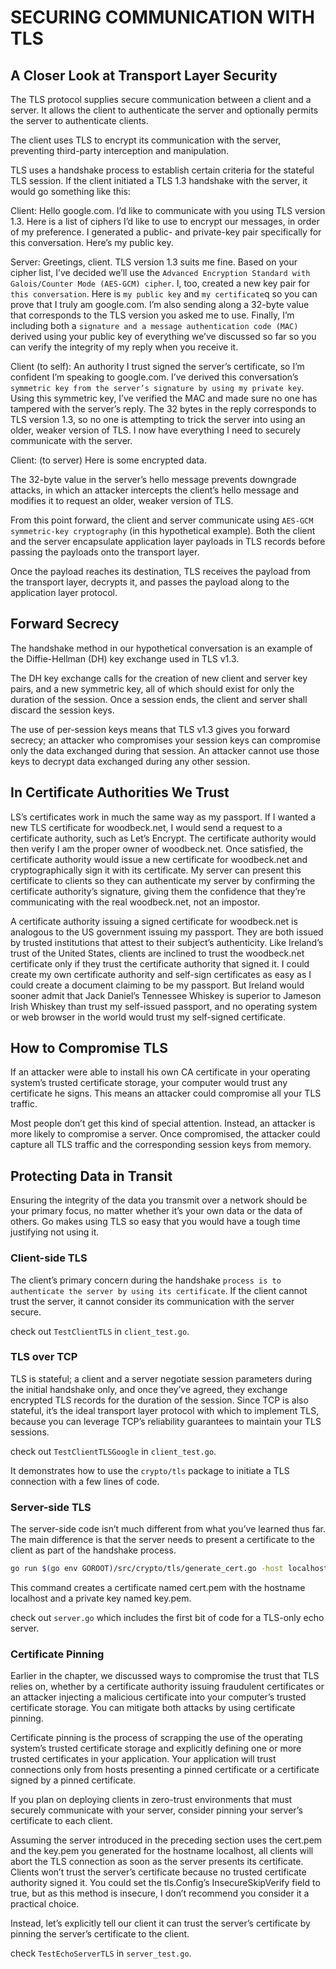 # SECURING COMMUNICATION WITH TLS

## A Closer Look at Transport Layer Security

The TLS protocol supplies secure communication between a client and a server. It allows the client to authenticate the server and optionally permits the server to authenticate clients.

The client uses TLS to encrypt its communication with the server, preventing third-party interception and manipulation.

TLS uses a handshake process to establish certain criteria for the stateful TLS session. If the client initiated a TLS 1.3 handshake with the server, it would go something like this:

Client: Hello google.com. I’d like to communicate with you using TLS version 1.3. Here is a list of ciphers I’d like to use to encrypt our messages, in order of my preference. I generated a public- and private-key pair specifically for this conversation. Here’s my public key.    

Server: Greetings, client. TLS version 1.3 suits me fine. Based on your cipher list, I’ve decided we’ll use the `Advanced Encryption Standard with Galois/Counter Mode (AES-GCM) cipher`. I, too, created a new key pair for `this conversation`. Here is `my public key` and `my certificate`q so you can prove that I truly am google.com. I’m also sending along a 32-byte value that corresponds to the TLS version you asked me to use. Finally, I’m including both a `signature and a message authentication code (MAC)` derived using your public key of everything we’ve discussed so far so you can verify the integrity of my reply when you receive it.

Client (to self): An authority I trust signed the server’s certificate, so
I’m confident I’m speaking to google.com. I’ve derived this conversation’s `symmetric key from the server’s signature by using my private key`. Using this symmetric key, I’ve verified the MAC and made sure no one has tampered with the server’s reply. The 32 bytes in the reply corresponds to TLS version 1.3, so no one is attempting to trick the server into using an older, weaker version of TLS. I now have everything I need to securely communicate with the server.

Client: (to server) Here is some encrypted data.

The 32-byte value in the server’s hello message prevents downgrade attacks, in which an attacker intercepts the client’s hello message and modifies it to request an older, weaker version of TLS.

From this point forward, the client and server communicate using `AES-GCM symmetric-key cryptography` (in this hypothetical example).
Both the client and the server encapsulate application layer payloads in TLS records before passing the payloads onto the transport layer.

Once the payload reaches its destination, TLS receives the payload from the transport layer, decrypts it, and passes the payload along to the application layer protocol.

## Forward Secrecy

The handshake method in our hypothetical conversation is an example of the Diffie-Hellman (DH) key exchange used in TLS v1.3. 

The DH key exchange calls for the creation of new client and server key pairs, and a new symmetric key, all of which should exist for only the duration of the session.
Once a session ends, the client and server shall discard the session keys.

The use of per-session keys means that TLS v1.3 gives you forward secrecy;
an attacker who compromises your session keys can compromise only the data exchanged during that session. An attacker cannot use those keys to decrypt data exchanged during any other session.

## In Certificate Authorities We Trust

LS’s certificates work in much the same way as my passport. If I wanted a new TLS certificate for woodbeck.net, I would send a request to a certificate authority, such as Let’s Encrypt. The certificate authority would then verify I am the proper owner of woodbeck.net. Once satisfied, the certificate authority would issue a new certificate for woodbeck.net and cryptographically sign it with its certificate. My server can present this certificate to clients so they can authenticate my server by confirming the certificate authority’s signature, giving them the confidence that they’re communicating with the real woodbeck.net, not an impostor.

A certificate authority issuing a signed certificate for woodbeck.net is analogous to the US government issuing my passport. They are both issued by trusted institutions that attest to their subject’s authenticity. Like Ireland’s trust of the United States, clients are inclined to trust the woodbeck.net certificate only if they trust the certificate authority that signed it. I could create my own certificate authority and self-sign certificates as easy as I could create a document claiming to be my passport. But Ireland would sooner admit that Jack Daniel’s Tennessee Whiskey is superior to Jameson Irish Whiskey than trust my self-issued passport, and no operating system or web browser in the world would trust my self-signed certificate.

## How to Compromise TLS

If an attacker were able to install his own CA certificate in your operating system’s trusted certificate storage, your computer would trust any certificate he signs. This means an attacker could compromise all your TLS traffic.

Most people don’t get this kind of special attention. Instead, an attacker is more likely to compromise a server. Once compromised, the attacker could capture all TLS traffic and the corresponding session keys from memory.

## Protecting Data in Transit

Ensuring the integrity of the data you transmit over a network should be your primary focus, no matter whether it’s your own data or the data of others. Go makes using TLS so easy that you would have a tough time justifying not using it. 

### Client-side TLS

The client’s primary concern during the handshake `process is to authenticate the server by using its certificate`. If the client cannot trust the server, it cannot consider its communication with the server secure.

check out `TestClientTLS` in `client_test.go`.

### TLS over TCP

TLS is stateful; a client and a server negotiate session parameters during the initial handshake only, and once they’ve agreed, they exchange encrypted TLS records for the duration of the session. Since TCP is also stateful, it’s the ideal transport layer protocol with which to implement TLS, because you can leverage TCP’s reliability guarantees to maintain your TLS sessions.

check out `TestClientTLSGoogle` in `client_test.go`.

It demonstrates how to use the `crypto/tls` package to initiate a TLS connection with a few lines of code.

### Server-side TLS

The server-side code isn’t much different from what you’ve learned thus far. The main difference is that the server needs to present a certificate to the client as part of the handshake process. 

```bash
go run $(go env GOROOT)/src/crypto/tls/generate_cert.go -host localhost -ecdsa-curve P256
```

This command creates a certificate named cert.pem with the hostname localhost and a private key named key.pem.

check out `server.go` which includes the first bit of code for a TLS-only echo server.

### Certificate Pinning

Earlier in the chapter, we discussed ways to compromise the trust that TLS relies on, whether by a certificate authority issuing fraudulent certificates or an attacker injecting a malicious certificate into your computer’s trusted certificate storage. You can mitigate both attacks by using certificate pinning.

Certificate pinning is the process of scrapping the use of the operating system’s trusted certificate storage and explicitly defining one or more trusted certificates in your application. Your application will trust connections only from hosts presenting a pinned certificate or a certificate signed by a pinned certificate.

If you plan on deploying clients in zero-trust environments that must securely communicate with your server, consider pinning your server’s certificate to each client.

Assuming the server introduced in the preceding section uses the cert.pem and the key.pem you generated for the hostname localhost, all clients will abort the TLS connection as soon as the server presents its certificate. Clients won’t trust the server’s certificate because no trusted certificate authority signed it. You could set the tls.Config’s InsecureSkipVerify field to true, but as this method is insecure, I don’t recommend you consider it a practical choice.

Instead, let’s explicitly tell our client it can trust the server’s certificate by pinning the server’s certificate to the client.

check `TestEchoServerTLS` in `server_test.go`.